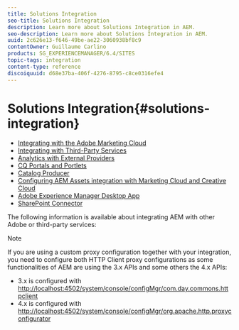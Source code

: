 ```yaml
---
title: Solutions Integration
seo-title: Solutions Integration
description: Learn more about Solutions Integration in AEM.
seo-description: Learn more about Solutions Integration in AEM.
uuid: 2c626e13-f646-49be-ae22-3060938bf8c9
contentOwner: Guillaume Carlino
products: SG_EXPERIENCEMANAGER/6.4/SITES
topic-tags: integration
content-type: reference
discoiquuid: d68e37ba-406f-4276-8795-c8ce0316efe4
---
```


# Solutions Integration{#solutions-integration}

* [Integrating with the Adobe Marketing Cloud](../../../sites/administering/using/marketing-cloud.md)
* [Integrating with Third-Party Services](../../../sites/administering/using/third-party-services.md)
* [Analytics with External Providers](../../../sites/administering/using/external-providers.md)
* [CQ Portals and Portlets](/sites/administering/using/cq-as-portal)
* [Catalog Producer](../../../sites/administering/using/catalog-producer.md)
* [Configuring AEM Assets integration with Marketing Cloud and Creative Cloud](../../../sites/administering/using/configure-assets-cc-integration.md)
* [Adobe Experience Manager Desktop App](/assets/using/aem-desktop-app)
* [SharePoint Connector](../../../sites/administering/using/sharepoint-connector.md)

The following information is available about integrating AEM with other Adobe or third-party services:

>[!NOTE]
>
>If you are using a custom proxy configuration together with your integration, you need to configure both HTTP Client proxy configurations as some functionalities of AEM are using the 3.x APIs and some others the 4.x APIs:
>
>* 3.x is configured with [http://localhost:4502/system/console/configMgr/com.day.commons.httpclient](http://localhost:4502/system/console/configMgr/com.day.commons.httpclient)
>* 4.x is configured with [http://localhost:4502/system/console/configMgr/org.apache.http.proxyconfigurator](http://localhost:4502/system/console/configMgr/org.apache.http.proxyconfigurator)
>

